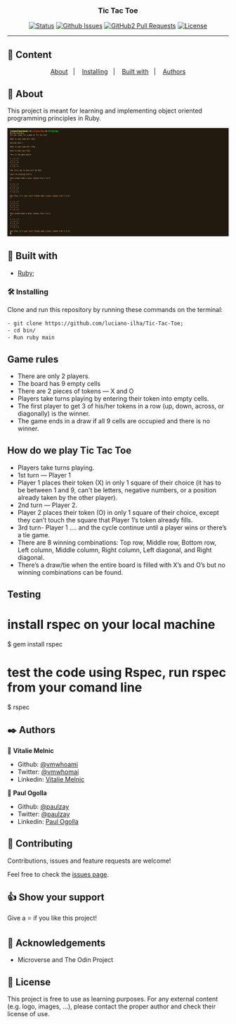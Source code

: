 <h3 align="center">Tic Tac Toe</h3>

<div align="center">

[![Status](https://img.shields.io/badge/status-active-success.svg)]()
[![Github Issues](https://img.shields.io/badge/GitHub-Issues-orange)](https://github.com/luciano-ilha/Tic-Tac-Toe/issues)
[![GitHub2 Pull Requests](https://img.shields.io/badge/GitHub-Pull%20Requests-blue)](https://github.com/luciano-ilha/Tic-Tac-Toe/pulls)
[![License](https://img.shields.io/badge/license-MIT-blue.svg)](/LICENSE)

</div>

---

## 📝 Content

<p align="center">
<a href="#about">About</a>&nbsp;&nbsp;&nbsp;|&nbsp;&nbsp;&nbsp;
<a href="#installing">Installing</a>&nbsp;&nbsp;&nbsp;|&nbsp;&nbsp;&nbsp;
<a href="#built_using">Built with</a>&nbsp;&nbsp;&nbsp;|&nbsp;&nbsp;&nbsp;
<a href="#authors">Authors</a>
</p>

## 🧐 About <a name = "about"></a>

This project is meant for learning and implementing object oriented programming principles in Ruby.

![Screenshot](image/tic-tac-toe-screenshot.png)

## 🔧 Built with<a name = "built_using"></a>

- [Ruby](https://www.ruby-lang.org/);

### 🛠 Installing <a name = "installing"></a>

Clone and run this repository by running these commands on the terminal:

```
- git clone https://github.com/luciano-ilha/Tic-Tac-Toe;
- cd bin/
- Run ruby main
```

## Game rules

- There are only 2 players.
- The board has 9 empty cells
- There are 2 pieces of tokens — X and O
- Players take turns playing by entering their token into empty cells.
- The first player to get 3 of his/her tokens in a row (up, down, across, or diagonally) is the winner.
- The game ends in a draw if all 9 cells are occupied and there is no winner.

## How do we play Tic Tac Toe

- Players take turns playing.
- 1st turn — Player 1
- Player 1 places their token (X) in only 1 square of their choice (it has to be between 1 and 9, can't be letters, negative numbers, or a position already taken by the other player).
- 2nd turn — Player 2.
- Player 2 places their token (O) in only 1 square of their choice, except they can’t touch the square that Player 1’s token already fills.
- 3rd turn- Player 1 …. and the cycle continue until a player wins or there’s a tie game.
- There are 8 winning combinations: Top row, Middle row, Bottom row, Left column, Middle column, Right column, Left diagonal, and Right diagonal.
- There’s a draw/tie when the entire board is filled with X’s and O’s but no winning combinations can be found.


## Testing 

# install rspec on your local machine 
$ gem install rspec

# test the code using Rspec, run rspec from your comand line
$ rspec



## ✒️ Authors <a name = "author"></a>

👤 **Vitalie Melnic**

- Github: [@vmwhoami](https://github.com/vmwhoami)
- Twitter: [@vmwhomai](https://twitter.com/vmwhoami)
- Linkedin: [Vitalie Melnic](https://www.linkedin.com/in/vitalie-melnic-5802198a/)

👤 **Paul Ogolla**

- Github: [@paulzay](https://github.com/paulzay)
- Twitter: [@paulzay](https://twitter.com/_paulzay_)
- Linkedin: [Paul Ogolla](https://www.linkedin.com/in/paulogolla/)

## 🤝 Contributing

Contributions, issues and feature requests are welcome!

Feel free to check the [issues page](https://github.com/luciano-ilha/Tic-Tac-Toe/issues).

## 👍 Show your support

Give a ⭐️ if you like this project!

## 📝 Acknowledgements

- Microverse and The Odin Project

## 📝 License

This project is free to use as learning purposes. For any external content (e.g. logo, images, ...), please contact the proper author and check their license of use.
